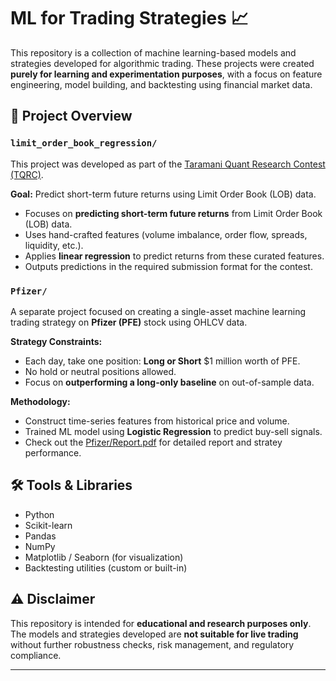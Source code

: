 # ML for Trading Strategies 📈

This repository is a collection of machine learning-based models and strategies developed for algorithmic trading. These projects were created **purely for learning and experimentation purposes**, with a focus on feature engineering, model building, and backtesting using financial market data.

## 🧠 Project Overview


### `limit_order_book_regression/`
This project was developed as part of the [Taramani Quant Research Contest (TQRC)](https://www.kaggle.com/competitions/taramani-quant-research-contest-tqrc/overview).

**Goal:** Predict short-term future returns using Limit Order Book (LOB) data.

- Focuses on **predicting short-term future returns** from Limit Order Book (LOB) data.
- Uses hand-crafted features (volume imbalance, order flow, spreads, liquidity, etc.).
- Applies **linear regression** to predict returns from these curated features.
- Outputs predictions in the required submission format for the contest.

### `Pfizer/`
A separate project focused on creating a single-asset machine learning trading strategy on **Pfizer (PFE)** stock using OHLCV data.

**Strategy Constraints:**
- Each day, take one position: **Long or Short** $1 million worth of PFE.
- No hold or neutral positions allowed.
- Focus on **outperforming a long-only baseline** on out-of-sample data.

**Methodology:**
- Construct time-series features from historical price and volume.
- Trained ML model using **Logistic Regression** to predict buy-sell signals.
- Check out the [Pfizer/Report.pdf](./Pfizer/Report.pdf) for detailed report and stratey performance.
## 🛠 Tools & Libraries
- Python
- Scikit-learn
- Pandas
- NumPy
- Matplotlib / Seaborn (for visualization)
- Backtesting utilities (custom or built-in)

## ⚠️ Disclaimer
This repository is intended for **educational and research purposes only**. The models and strategies developed are **not suitable for live trading** without further robustness checks, risk management, and regulatory compliance.

---




